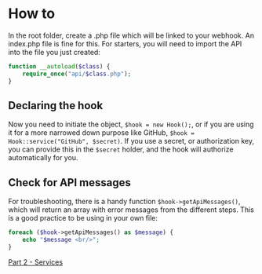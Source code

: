 # How to
In the root folder, create a .php file which will be linked to your webhook. An index.php file is fine for this. For starters, you will need to import the API into the file you just created:
```php
function __autoload($class) {
    require_once("api/$class.php");
}
```
## Declaring the hook
Now you need to initiate the object, `$hook = new Hook();`, or if you are using it for a more narrowed down purpose like GitHub, `$hook = Hook::service("GitHub", $secret)`.
If you use a secret, or authorization key, you can provide this in the `$secret` holder, and the hook will authorize automatically for you.

## Check for API messages
For troubleshooting, there is a handy function `$hook->getApiMessages()`, which will return an array with error messages from the different steps. This is a good practice to be using in your own file:
```php
foreach ($hook->getApiMessages() as $message) {
    echo "$message <br/>";
}
```

[Part 2 - Services](services.md)
